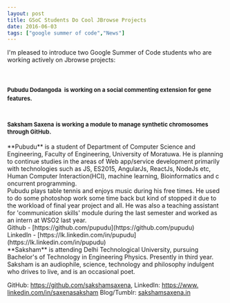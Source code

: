 ```yaml
---
layout: post
title: GSoC Students Do Cool JBrowse Projects
date: 2016-06-03
tags: ["google summer of code","News"]
---
```


<div>I'm pleased to introduce two Google Summer of Code students who are working actively on Jbrowse projects:</div>
<div>

# **<span style="font-size: small;">Pubudu Dodangoda</span>** <span style="font-size: small;">is working on a social commenting extension for gene features.</span>

</div>
<div>

# **<span style="font-size: small;">Saksham Saxena</span>**<span style="font-size: large;"> </span><span style="font-size: small;">is working a module to manage synthetic chromosomes through GitHub.</span>

</div>
<div>**Pubudu** is a student of Department of Computer Science and Engineering, Faculty of Engineering, University of Moratuwa. He is planning to continue studies in the areas of Web app/service development primarily with technologies such as JS, ES2015, AngularJs, ReactJs, NodeJs etc,  Human Computer Interaction(HCI), machine learning, Bioinformatics and c<wbr />oncurrent programming.</div>
<div></div>
<div>Pubudu plays table tennis and enjoys music during his free times. He used to do some photoshop work some time back but kind of stopped it due to the workload of final year project and all. He was also a teaching assistant for 'communication skills' module during the last semester and worked as an intern at WSO2 last year.</div>
<div></div>
<div>Github - [https://github.com/pupudu](https://github.com/pupudu)</div>
<div>LinkedIn - [https://lk.linkedin.com/in/<wbr />pupudu](https://lk.linkedin.com/in/pupudu)</div>
<div></div>
<div></div>
<div>**Saksham** is attending Delhi Technological University, pursuing Bachelor's of Technology in Engineering Physics. Presently in third year.</div>
<div>
Saksham is an audiophile, science, technology and philosophy indulgent who drives to live, and is an occasional poet.

GitHub: [https://github.com/<wbr />sakshamsaxena](https://github.com/sakshamsaxena),
LinkedIn: [https://www.<wbr />linkedin.com/in/saxenasaksham](https://www.linkedin.com/in/saxenasaksham)
Blog/Tumblr: [sakshamsaxena.in](https://sakshamsaxena.in/)</div>
